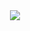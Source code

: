 <div align="center">
  <img src="https://visitor-badge.laobi.icu/badge?page_id=DebojyotiMishra.EPITA-International-Bachelors-S1-Resources&left_color=black&right_color=darkslategrey"  />
</div>
